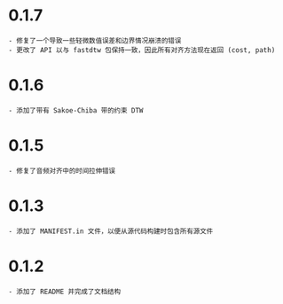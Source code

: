 # 0.1.7
    - 修复了一个导致一些轻微数值误差和边界情况崩溃的错误
    - 更改了 API 以与 fastdtw 包保持一致，因此所有对齐方法现在返回 (cost, path)

# 0.1.6
    - 添加了带有 Sakoe-Chiba 带的约束 DTW

# 0.1.5
    - 修复了音频对齐中的时间拉伸错误

# 0.1.3
    - 添加了 MANIFEST.in 文件，以便从源代码构建时包含所有源文件

# 0.1.2
    - 添加了 README 并完成了文档结构